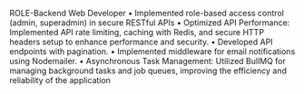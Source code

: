
ROLE-Backend Web Developer 
• Implemented role-based access control (admin, superadmin) in secure RESTful APIs
• Optimized API Performance: Implemented API rate limiting, caching with Redis, and secure HTTP headers setup to
enhance performance and security.
• Developed API endpoints with pagination.
• Implemented middleware for email notifications using Nodemailer.
• Asynchronous Task Management: Utilized BullMQ for managing background tasks and job queues, improving the
efficiency and reliability of the application

